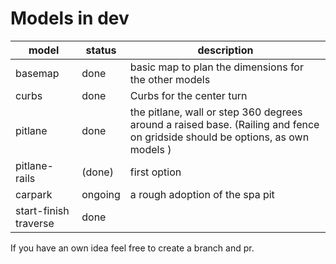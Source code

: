 # Models in dev

model | status | description
-------- | -------- | --------
basemap   | done   | basic map to plan the dimensions for the other models
curbs   | done   | Curbs for the center turn
pitlane  | done  | the pitlane, wall or step 360 degrees around a raised base. (Railing and fence on gridside should be options, as own models )
pitlane-rails | (done) | first option
carpark | ongoing | a rough adoption of the spa pit
start-finish traverse | done |

If you have an own idea feel free to create a branch and pr.